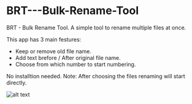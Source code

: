 # BRT---Bulk-Rename-Tool
BRT - Bulk Rename Tool. A simple tool to rename multiple files at once.

This app has 3 main festures:

- Keep or remove old file name.
- Add text brefore / After original file name.
- Choose from which number to start numbering.

No installtion needed.
Note: After choosing the files renaming will start directly.


![alt text](https://i.imgur.com/DTssqp1.png)



